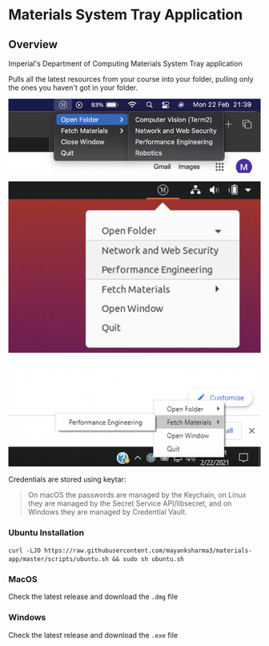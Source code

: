 # Materials System Tray Application

## Overview

Imperial's Department of Computing Materials System Tray application

Pulls all the latest resources from your course into your folder, pulling only the ones you haven't got in your folder.

![mac](imgs/mac.png)

![linux](imgs/linux.png)

![windows](imgs/windows.png)

Credentials are stored using keytar:

> On macOS the passwords are managed by the Keychain, on Linux they are managed by the Secret Service API/libsecret, and on Windows they are managed by Credential Vault.

### Ubuntu Installation

`curl -LJO https://raw.githubusercontent.com/mayanksharma3/materials-app/master/scripts/ubuntu.sh && sudo sh ubuntu.sh`

### MacOS 

Check the latest release and download the `.dmg` file

### Windows

Check the latest release and download the `.exe` file

